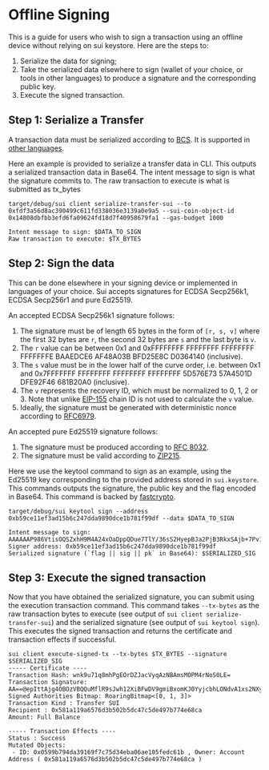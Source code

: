 # Offline Signing

This is a guide for users who wish to sign a transaction using an offline device without relying on sui keystore. Here are the steps to:
1. Serialize the data for signing;
2. Take the serialized data elsewhere to sign (wallet of your choice, or tools in other languages) to produce a signature and the corresponding public key.
3. Execute the signed transaction.

## Step 1: Serialize a Transfer

A transaction data must be serialized according to [BCS](https://crates.io/crates/bcs). It is supported in [other languages](https://github.com/zefchain/serde-reflection#language-interoperability).

Here an example is provided to serialize a transfer data in CLI. This outputs a serialized transaction data in Base64. The intent message to sign is what the signature commits to. The raw transaction to execute is what is submitted as tx_bytes
 
```shell
target/debug/sui client serialize-transfer-sui --to 0xfdf3a56d8ac390499c611fd338036e3139a0e9a5 --sui-coin-object-id 0x14808dbfbb3efd6fa09624fd18d7f40958679fa1 --gas-budget 1000

Intent message to sign: $DATA_TO_SIGN
Raw transaction to execute: $TX_BYTES
```

## Step 2: Sign the data
This can be done elsewhere in your signing device or implemented in languages of your choice. Sui accepts signatures for ECDSA Secp256k1, ECDSA Secp256r1 and pure Ed25519.

An accepted ECDSA Secp256k1 signature follows:
1. The signature must be of length 65 bytes in the form of `[r, s, v]` where the first 32 bytes are `r`, the second 32 bytes are `s` and the last byte is `v`.
2. The `r` value can be between 0x1 and 0xFFFFFFFF FFFFFFFF FFFFFFFF FFFFFFFE BAAEDCE6 AF48A03B BFD25E8C D0364140 (inclusive).
3. The `s` value must be in the lower half of the curve order, i.e. between 0x1 and 0x7FFFFFFF FFFFFFFF FFFFFFFF FFFFFFFF 5D576E73 57A4501D DFE92F46 681B20A0 (inclusive).
4. The `v` represents the recovery ID, which must be normalized to 0, 1, 2 or 3. Note that unlike [EIP-155](https://eips.ethereum.org/EIPS/eip-155) chain ID is not used to calculate the `v` value.
5. Ideally, the signature must be generated with deterministic nonce according to [RFC6979](https://www.rfc-editor.org/rfc/rfc6979).

An accepted pure Ed25519 signature follows:
1. The signature must be produced according to [RFC 8032](https://www.rfc-editor.org/rfc/rfc8032.html#section-5.1.6).
2. The signature must be valid according to [ZIP215](https://github.com/zcash/zips/blob/main/zip-0215.rst).

Here we use the keytool command to sign as an example, using the Ed25519 key corresponding to the provided address stored in `sui.keystore`. This commands outputs the signature, the public key and the flag encoded in Base64. This command is backed by [fastcrypto](https://crates.io/crates/fastcrypto).
 
```shell
target/debug/sui keytool sign --address 0xb59ce11ef3ad15b6c247dda9890dce1b781f99df --data $DATA_TO_SIGN

Intent message to sign: AAAAAAP986VtisOQSZxhH9M4A24xOaDppQDue7TlY/36sS2HyepBJa2PjB3RkxSAjb+7Pv1voJYk/RjX9AlYZ5+hAgAAAAAAAAAgghpx3ucYetjUIHnaFCho6iaUXnt4hczdAeLlgIw0GqsBAAAAAAAAAOgDAAAAAAAA
Signer address: 0xb59ce11ef3ad15b6c247dda9890dce1b781f99df
Serialized signature (`flag || sig || pk` in Base64): $SERIALIZED_SIG
```

## Step 3: Execute the signed transaction

Now that you have obtained the serialized signature, you can submit using the execution transaction command. This command takes `--tx-bytes` as the raw transaction bytes to execute (see output of `sui client serialize-transfer-sui`) and the serialized signature (see output of `sui keytool sign`). This executes the signed transaction and returns the certificate and transaction effects if successful.

```shell
sui client execute-signed-tx --tx-bytes $TX_BYTES --signature $SERIALIZED_SIG
----- Certificate ----
Transaction Hash: wnk9u71q8mhPgEOrDZJacVyqAzNBAmsMOPM4rNoS0LE=
Transaction Signature: AA==@epIttAjg4OBOzVBQQuMflR9sJwh12XiBFwDV9gmiBxomKJ0YyjcbhLONdvA1xs2NXy8xdagwHR/uRVdI6z+LAg==@rJzjxQ+FCK9m8YDU8Dq1Yx931HkIArhcw33kUPL9P8c=
Signed Authorities Bitmap: RoaringBitmap<[0, 1, 3]>
Transaction Kind : Transfer SUI
Recipient : 0x581a119a6576d3b502b5dc47c5de497b774e68ca
Amount: Full Balance

----- Transaction Effects ----
Status : Success
Mutated Objects:
 - ID: 0x0599b794da39169f7c75d34eba06ae105fedc61b , Owner: Account Address ( 0x581a119a6576d3b502b5dc47c5de497b774e68ca )
```